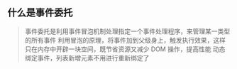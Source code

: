 ## 什么是事件委托

> 事件委托是利用事件冒泡机制处理指定一个事件处理程序，来管理某一类型的所有事件 利用冒泡的原理，将事件加到父级身上，触发执行效果，这样只在内存中开辟一块空间，既节省资源又减少 DOM 操作，提高性能 动态绑定事件，列表新增元素不用进行重新绑定了
